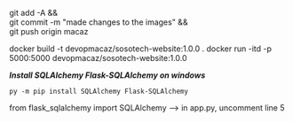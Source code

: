 git add -A && \
git commit -m "made changes to the images" && \
git push origin macaz


docker build -t devopmacaz/sosotech-website:1.0.0 .
docker run -itd -p  5000:5000 devopmacaz/sosotech-website:1.0.0



***Install SQLAlchemy Flask-SQLAlchemy on windows***

```
py -m pip install SQLAlchemy Flask-SQLAlchemy
```

from flask_sqlalchemy import SQLAlchemy  --> in app.py, uncomment line 5
